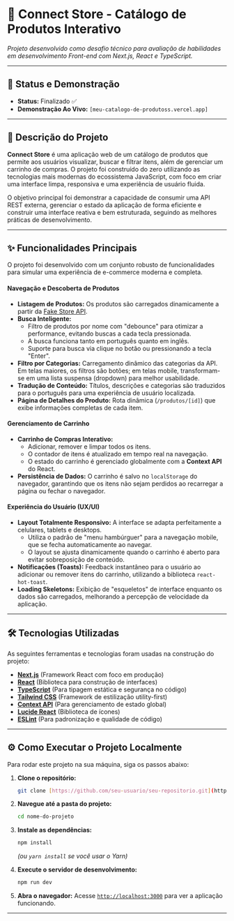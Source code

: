 # 🛒 Connect Store - Catálogo de Produtos Interativo

*Projeto desenvolvido como desafio técnico para avaliação de habilidades em desenvolvimento Front-end com Next.js, React e TypeScript.*

---

## 🚀 Status e Demonstração

* **Status:** Finalizado ✅
* **Demonstração Ao Vivo:** `[meu-catalogo-de-produtoss.vercel.app]`

---

## 📖 Descrição do Projeto

**Connect Store** é uma aplicação web de um catálogo de produtos que permite aos usuários visualizar, buscar e filtrar itens, além de gerenciar um carrinho de compras. O projeto foi construído do zero utilizando as tecnologias mais modernas do ecossistema JavaScript, com foco em criar uma interface limpa, responsiva e uma experiência de usuário fluida.

O objetivo principal foi demonstrar a capacidade de consumir uma API REST externa, gerenciar o estado da aplicação de forma eficiente e construir uma interface reativa e bem estruturada, seguindo as melhores práticas de desenvolvimento.

---

## ✨ Funcionalidades Principais

O projeto foi desenvolvido com um conjunto robusto de funcionalidades para simular uma experiência de e-commerce moderna e completa.

#### **Navegação e Descoberta de Produtos**
* **Listagem de Produtos:** Os produtos são carregados dinamicamente a partir da [Fake Store API](https://fakestoreapi.com/).
* **Busca Inteligente:**
    * Filtro de produtos por nome com "debounce" para otimizar a performance, evitando buscas a cada tecla pressionada.
    * A busca funciona tanto em português quanto em inglês.
    * Suporte para busca via clique no botão ou pressionando a tecla "Enter".
* **Filtro por Categorias:** Carregamento dinâmico das categorias da API. Em telas maiores, os filtros são botões; em telas mobile, transformam-se em uma lista suspensa (dropdown) para melhor usabilidade.
* **Tradução de Conteúdo:** Títulos, descrições e categorias são traduzidos para o português para uma experiência de usuário localizada.
* **Página de Detalhes do Produto:** Rota dinâmica (`/produtos/[id]`) que exibe informações completas de cada item.

#### **Gerenciamento de Carrinho**
* **Carrinho de Compras Interativo:**
    * Adicionar, remover e limpar todos os itens.
    * O contador de itens é atualizado em tempo real na navegação.
    * O estado do carrinho é gerenciado globalmente com a **Context API** do React.
* **Persistência de Dados:** O carrinho é salvo no `localStorage` do navegador, garantindo que os itens não sejam perdidos ao recarregar a página ou fechar o navegador.

#### **Experiência do Usuário (UX/UI)**
* **Layout Totalmente Responsivo:** A interface se adapta perfeitamente a celulares, tablets e desktops.
    * Utiliza o padrão de "menu hambúrguer" para a navegação mobile, que se fecha automaticamente ao navegar.
    * O layout se ajusta dinamicamente quando o carrinho é aberto para evitar sobreposição de conteúdo.
* **Notificações (Toasts):** Feedback instantâneo para o usuário ao adicionar ou remover itens do carrinho, utilizando a biblioteca `react-hot-toast`.
* **Loading Skeletons:** Exibição de "esqueletos" de interface enquanto os dados são carregados, melhorando a percepção de velocidade da aplicação.

---

## 🛠️ Tecnologias Utilizadas

As seguintes ferramentas e tecnologias foram usadas na construção do projeto:

* **[Next.js](https://nextjs.org/)** (Framework React com foco em produção)
* **[React](https://react.dev/)** (Biblioteca para construção de interfaces)
* **[TypeScript](https://www.typescriptlang.org/)** (Para tipagem estática e segurança no código)
* **[Tailwind CSS](https://tailwindcss.com/)** (Framework de estilização utility-first)
* **[Context API](https://react.dev/learn/passing-data-deeply-with-context)** (Para gerenciamento de estado global)
* **[Lucide React](https://lucide.dev/)** (Biblioteca de ícones)
* **[ESLint](https://eslint.org/)** (Para padronização e qualidade de código)

---

## ⚙️ Como Executar o Projeto Localmente

Para rodar este projeto na sua máquina, siga os passos abaixo:

1.  **Clone o repositório:**
    ```bash
    git clone [https://github.com/seu-usuario/seu-repositorio.git](https://github.com/seu-usuario/seu-repositorio.git)
    ```

2.  **Navegue até a pasta do projeto:**
    ```bash
    cd nome-do-projeto
    ```

3.  **Instale as dependências:**
    ```bash
    npm install
    ```
    *(ou `yarn install` se você usar o Yarn)*

4.  **Execute o servidor de desenvolvimento:**
    ```bash
    npm run dev
    ```

5.  **Abra o navegador:**
    Acesse [`http://localhost:3000`](http://localhost:3000) para ver a aplicação funcionando.

---
